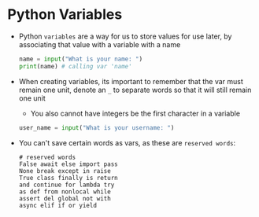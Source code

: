 <h1>Python Variables</h1>

* Python `variables` are a way for us to store values for use later, by associating that value with a variable with a name

  ```python
  name = input("What is your name: ")
  print(name) # calling var 'name'
  ```

* When creating variables, its important to remember that the var must remain one unit, denote an `_` to separate words so that it will still remain one unit
  - You also cannot have integers be the first character in a variable

  ```python
  user_name = input("What is your username: ")
  ```

* You can't save certain words as vars, as these are `reserved words`:

  ```
  # reserved words
  False await else import pass
  None break except in raise
  True class finally is return
  and continue for lambda try
  as def from nonlocal while
  assert del global not with
  async elif if or yield
  ```
